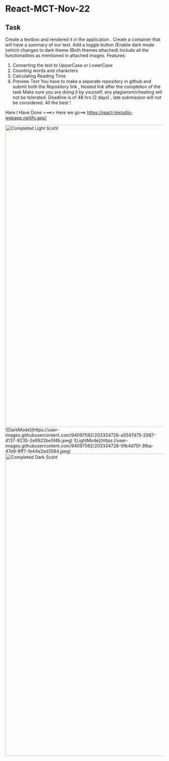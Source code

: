 # React-MCT-Nov-22
## Task 
Create a textbox and  rendered it in the application . Create a container 
that will have a summary of our text.
Add a toggle button (Enable dark mode )which changes to dark theme (Both themes attached)
Include all the functionalities as mentioned in attached images.
Features:
1. Converting the text to UpperCase or LowerCase
2. Counting words and characters
3. Calculating Reading Time
4. Preview Text
You have to make a separate repository in github and submit both the Repository link , Hosted link after the completion of the task
 Make sure you are doing it by yourself, any plagiarism/cheating will not be tolerated. Deadline is of 48 hrs (2 days) , late submission will not be considered.
All the best !

Here I Have Done ===>>
Here we go==>
https://react-textutils-webapp.netlify.app/

<img width="960" alt="Completed Light Scsht" src="https://user-images.githubusercontent.com/94097592/203334713-50faacc4-45f3-4193-804c-b80888bdfaf9.png">
![DarkMode](https://user-images.githubusercontent.com/94097592/203334726-a5547d75-2987-4137-9235-2e9922be5f4b.jpeg)
![LightMode](https://user-images.githubusercontent.com/94097592/203334728-0fb4d75f-3fba-47e9-8ff7-fe44e2ad3584.jpeg)
<img width="960" alt="Completed Dark Scsht" src="https://user-images.githubusercontent.com/94097592/203334734-b7a38ed3-b3a6-48cb-96a2-06ac40e28dd7.png">
